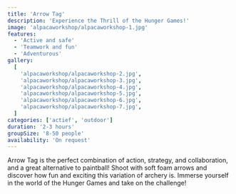 ```yaml
---
title: 'Arrow Tag'
description: 'Experience the Thrill of the Hunger Games!'
image: 'alpacaworkshop/alpacaworkshop-1.jpg'
features:
  - 'Active and safe'
  - 'Teamwork and fun'
  - 'Adventurous'
gallery:
  [
    'alpacaworkshop/alpacaworkshop-2.jpg',
    'alpacaworkshop/alpacaworkshop-3.jpg',
    'alpacaworkshop/alpacaworkshop-4.jpg',
    'alpacaworkshop/alpacaworkshop-5.jpg',
    'alpacaworkshop/alpacaworkshop-6.jpg',
    'alpacaworkshop/alpacaworkshop-7.jpg',
  ]
categories: ['actief', 'outdoor']
duration: '2-3 hours'
groupSize: '8-50 people'
availability: 'On request'
---
```


Arrow Tag is the perfect combination of action, strategy, and collaboration, and a great alternative to paintball! Shoot with soft foam arrows and discover how fun and exciting this variation of archery is. Immerse yourself in the world of the Hunger Games and take on the challenge!
